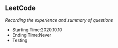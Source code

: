 ## LeetCode
*Recording the experience and summary of questions*
* Starting Time:2020.10.10
* Ending Time:Never
* Testing
